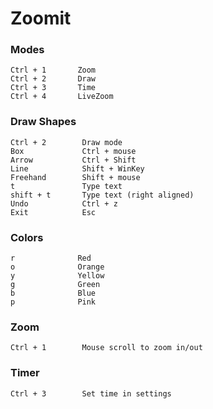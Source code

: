 # Zoomit

### Modes
```
Ctrl + 1       Zoom
Ctrl + 2       Draw
Ctrl + 3       Time       
Ctrl + 4       LiveZoom

```

### Draw Shapes
```
Ctrl + 2        Draw mode
Box             Ctrl + mouse
Arrow           Ctrl + Shift
Line            Shift + WinKey
Freehand        Shift + mouse
t               Type text
shift + t       Type text (right aligned)
Undo            Ctrl + z
Exit            Esc
```

### Colors
```
r              Red
o              Orange
y              Yellow
g              Green
b              Blue
p              Pink
```

### Zoom
```
Ctrl + 1        Mouse scroll to zoom in/out
```

### Timer
```
Ctrl + 3        Set time in settings
```
